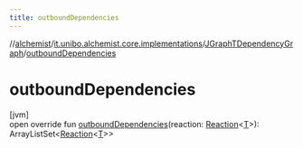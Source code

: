 ```yaml
---
title: outboundDependencies
---
```

//[alchemist](../../../index.html)/[it.unibo.alchemist.core.implementations](../index.html)/[JGraphTDependencyGraph](index.html)/[outboundDependencies](outbound-dependencies.html)



# outboundDependencies



[jvm]\
open override fun [outboundDependencies](outbound-dependencies.html)(reaction: [Reaction](../../it.unibo.alchemist.model.interfaces/-reaction/index.html)<[T](index.html)>): ArrayListSet<[Reaction](../../it.unibo.alchemist.model.interfaces/-reaction/index.html)<[T](index.html)>>




